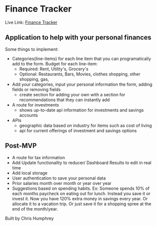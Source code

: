 # Finance Tracker

Live Link: [Finance Tracker](https://track-my-finances.herokuapp.com/)


## Application to help with your personal finances

Some things to implement:

*   Categories(line-items) for each line item that you can programatically add to the form. Budget for each line-item:
    -   Required: Rent, Utility's, Grocery's
    -   Optional: Restaurants, Bars, Movies, clothes shopping, other shopping, gas, 
*   Add your categories, input your personal information the form, adding fields or removing fields
    -   create section for adding your own with a section for recommendations that they can instantly add
*   A route for investments
    -   shows up-to-date api information for investments and savings accounts
*   APIs
    - geographic data based on industry for items such as cost of living
    - api for current offerings of investment and savings options


## Post-MVP

*   A route for tax information
*   Add Update functionality to reducer/ Dashboard Results to edit in real time
*   Add local storage
*   User authentication to save your personal data
*   Prior salaries month over month or year over year
*   Suggestions based on spending habits. Ex: Someone spends 10% of each months paycheck on eating out for lunch. Instead you save it or invest it.
    Now you have 120% extra money in savings every year. Or allocate it to a vacation trip. Or just save it for a shopping spree at the end of the month/year.


Built by Chris Humphrey
